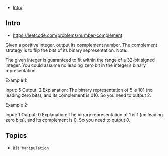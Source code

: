 - [Intro](#intro)

## Intro

- https://leetcode.com/problems/number-complement

Given a positive integer, output its complement number. The complement strategy is to flip the bits of its binary representation.
Note:

The given integer is guaranteed to fit within the range of a 32-bit signed integer.
You could assume no leading zero bit in the integer’s binary representation.

Example 1:

Input: 5
Output: 2
Explanation: The binary representation of 5 is 101 (no leading zero bits), and its complement is 010. So you need to output 2.

Example 2:

Input: 1
Output: 0
Explanation: The binary representation of 1 is 1 (no leading zero bits), and its complement is 0. So you need to output 0.



## Topics

- `Bit Manipulation`


